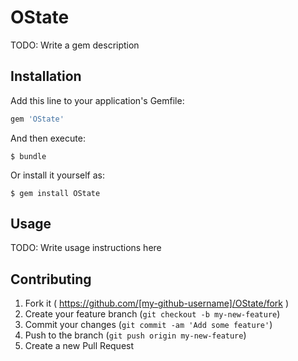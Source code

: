 # OState

TODO: Write a gem description

## Installation

Add this line to your application's Gemfile:

```ruby
gem 'OState'
```

And then execute:

    $ bundle

Or install it yourself as:

    $ gem install OState

## Usage

TODO: Write usage instructions here

## Contributing

1. Fork it ( https://github.com/[my-github-username]/OState/fork )
2. Create your feature branch (`git checkout -b my-new-feature`)
3. Commit your changes (`git commit -am 'Add some feature'`)
4. Push to the branch (`git push origin my-new-feature`)
5. Create a new Pull Request
